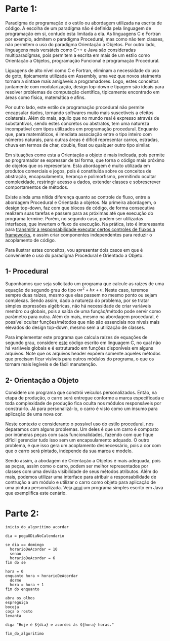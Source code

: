 # Parte 1:

Paradigma de programação é o estilo ou abordagem utilizada na escrita de código. A escolha de um paradígma não é definida pela linguagem de programação em si, contudo esta limitada a ela. As linguagens C e Fortran por exemplo, admitem o paradígma Procedural, mas como não tem classes, não permitem o uso do paradígma Orientação a Objetos. Por outro lado, linguagens mais versáteis como C++ e Java são consideradas multiparadígmas, pois permitem a escrita em mais de um estilo como Orientação a Objetos, programação Funcional e programação Procedural.

Liguagens de alto nível como C e Fortran, eliminam a necessidade do uso de goto, tipicamente utilizada em Assembly, uma vez que novos statments tornam a sintaxe mais amigáveis a programadores. Logo, estes conceitos juntamente com modularização, design top-down e tipagem são ideais para resolver problemas de computação científica, tipicamente encontrado em áreas como física, matemática e afins. 

Por outro lado, este estilo de programação procedural não permite encapsular dados, tornando softwares muito mais suscetíveis a efeitos colaterais. Além do mais, aquilo que no mundo real é expresso através de substantívos, sendo estes concretos ou abstratos, tem uma natureza incompatível com tipos utilizados em programação procedural. Enquanto que, para matemáticos, é imediata associação entre o tipo inteiro com números naturais, para outras áreas é difícil representar carros, estradas, chuva em termos de char, double, float ou qualquer outro tipo similar. 

Em situações como esta a Orientação a objeto é mais indicada, pois permite ao programador se expressar de tal forma, que torna o código mais próximo de objetos que os representam. Esta abordagem é muito utilizada em produtos comerciais e jogos, pois é constituída sobre os conceitos de abstração, encapsulamento, herança e polimorfismo, permitindo ocultar complexidade, restringir acesso a dados, extender classes e sobrescrever comportamentos de métodos.

Existe ainda uma nítida diferença quanto ao controle de fluxo, entre a abordagem Procedural e Orientada a objetos. Na primeira abordagem, o design top-down, faz com que blocos de código, de forma consecutiva realizem suas tarefas e passem para as próximas até que execução do programa termine. Porém, no segundo caso, podem ser utilizadas interfaces, que invertem o fluxo de execução. Na prática, isto é interessante para [transmitir a responsabilidade executar certos controles de fluxos a frameworks](https://en.wikipedia.org/wiki/Dependency_injection), e assim criar componentes independentes para reduzir o acoplamento de código.

Para ilustrar estes conceitos, vou apresentar dois casos em que é conveniente o uso do paradígma Procedural e Orientado a Objeto. 

## 1- Procedural
Suponhamos que seja solicitado um programa que calcule as raízes de uma equação de segundo grau do tipo $ax^2 + bx + c$. Neste caso, teremos sempre duas raízes, mesmo que elas passem no mesmo ponto ou sejam complexas. Sendo assim, dado a natureza do problema, por se tratar simples expressões algébricas, não há necessidade de criar variáveis membro ou globais, pois a saída de uma função/método pode servir como parâmetro para outra. Além do mais, mesmo na abordagem procedural, é possível ocultar funções/métodos que não são essenciais nos níveis mais elevados do design top-down, mesmo sem a utilização de classes. 

Para implementar este programa que calcula raízes de equações de segundo grau, considere [este](https://github.com/EBAC-aluno/modulo6/tree/main/C) código escrito em linguagem C, no qual não há variáveis globais e é estruturado em funções disponíveis em alguns arquivos. Note que os arquivos header expõem somente aqueles métodos que precisam ficar visíveis para outros módulos do programa, o que os tornam mais legíveis e de fácil manutenção.

## 2- Orientação a Objeto

Considere um programa que constrói veículos personalizados. Então, na etapa de produção, o carro será entregue conforme a marca especificada e toda complexidade de produção fica oculta nos módulos responsáveis por construí-lo. Já para personalizá-lo, o carro é visto como um insumo para aplicação de uma nova cor.

Neste contexto e consideranto o possível uso do estilo procedural, nos deparamos com alguns problemas. Um deles é que um carro é composto por inúmeras peças com suas funcionalidades, fazendo com que fique difícil gerenciar tudo isso sem um encapsulamento adquado. O outro problema, é que isso gera um acoplamento desnecessário, pois a cor com que o carro será pintado, independe da sua marca e modelo. 

Sendo assim, a abodagem de Orientação a Objetos é mais adequada, pois as peças, assim como o carro, podem ser melhor representados por classes com uma devida visibilidade de seus métodos atributos. Além do mais, podemos utilizar uma interface para atribuir a responsabilidade de contrução a um módulo e utilizar o carro como objeto para aplicação de uma pintura personalizada. Veja [aqui](https://github.com/EBAC-aluno/modulo6/tree/main/Java) um programa simples escrito em Java que exemplifica este cenário.

# Parte 2:
```
inicio_do_algoritimo_acordar

dia = pegaODiaNoCalendario

se dia == domingo 
  horarioDeAcordar = 10
  senao
  horarioDeAcordar = 6
fim do se

hora = 0
enquanto hora < horarioDeAcordar
  dorme
  hora = hora + 1
fim do enquanto

abra os olhos
espreguiça 
boceja
coça o rosto
levanta

diga "Hoje é ${dia} e acordei ás ${hora} horas."

fim_do_algoritimo
